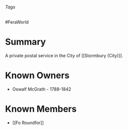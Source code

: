 ###### Tags

#FeraWorld

# Summary
A private postal service in the City of [[Stormbury (City)]].

# Known Owners
- Oswalf McGrath - 1788-1842

# Known Members
- [[Fo Roundfor]]